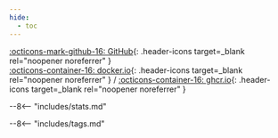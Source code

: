 ```yaml
---
hide:
  - toc
---
```


[:octicons-mark-github-16: GitHub](https://github.com/hotio/base){: .header-icons target=_blank rel="noopener noreferrer" }  
[:octicons-container-16: docker.io](https://hub.docker.com/r/hotio/base){: .header-icons target=_blank rel="noopener noreferrer" }
 / [:octicons-container-16: ghcr.io](https://github.com/orgs/hotio/packages/container/package/base){: .header-icons target=_blank rel="noopener noreferrer" }

--8<-- "includes/stats.md"

--8<-- "includes/tags.md"
